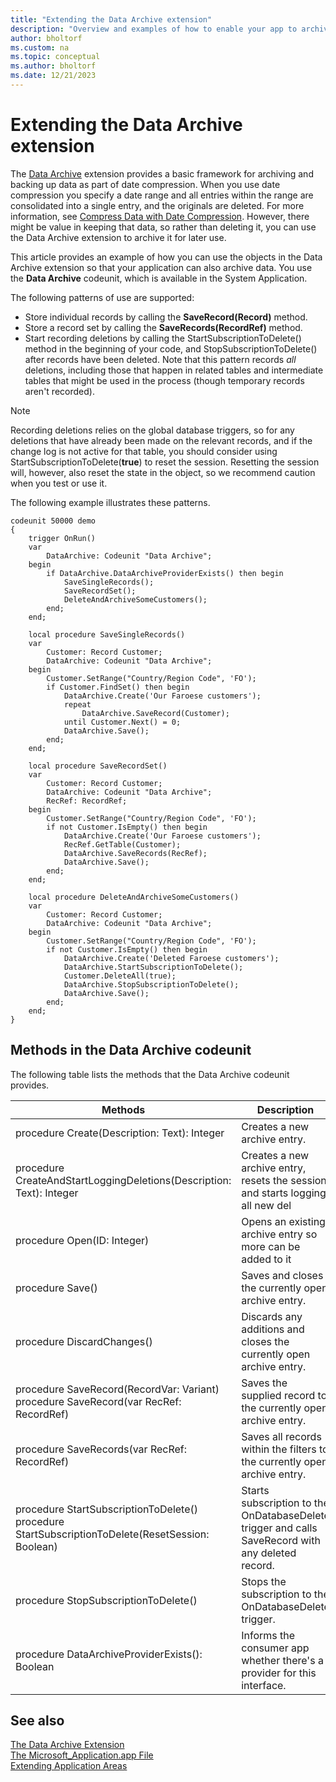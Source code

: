 ```yaml
---
title: "Extending the Data Archive extension"
description: "Overview and examples of how to enable your app to archive data."
author: bholtorf
ms.custom: na
ms.topic: conceptual
ms.author: bholtorf
ms.date: 12/21/2023
---
```


# Extending the Data Archive extension
The [Data Archive](/dynamics365/business-central/admin-archive-data) extension provides a basic framework for archiving and backing up data as part of date compression. When you use date compression you specify a date range and all entries within the range are consolidated into a single entry, and the originals are deleted. For more information, see [Compress Data with Date Compression](/dynamics365/business-central/admin-manage-documents). However, there might be value in keeping that data, so rather than deleting it, you can use the Data Archive extension to archive it for later use.

This article provides an example of how you can use the objects in the Data Archive extension so that your application can also archive data. You use the **Data Archive** codeunit, which is available in the System Application. 

The following patterns of use are supported:

* Store individual records by calling the **SaveRecord(Record)** method.
* Store a record set by calling the **SaveRecords(RecordRef)** method.
* Start recording deletions by calling the StartSubscriptionToDelete() method in the beginning of your code, and StopSubscriptionToDelete() after records have been deleted. Note that this pattern records *all* deletions, including those that happen in related tables and intermediate tables that might be used in the process (though temporary records aren't recorded).

> [!NOTE]
> Recording deletions relies on the global database triggers, so for any deletions that have already been made on the relevant records, and if the change log is not active for that table, you should consider using StartSubscriptionToDelete(**true**) to reset the session. Resetting the session will, however, also reset the state in the object, so we recommend caution when you test or use it.

The following example illustrates these patterns.

```AL
codeunit 50000 demo
{
    trigger OnRun()
    var
        DataArchive: Codeunit "Data Archive";
    begin
        if DataArchive.DataArchiveProviderExists() then begin
            SaveSingleRecords();
            SaveRecordSet();
            DeleteAndArchiveSomeCustomers();
        end;
    end;

    local procedure SaveSingleRecords()
    var
        Customer: Record Customer;
        DataArchive: Codeunit "Data Archive";
    begin
        Customer.SetRange("Country/Region Code", 'FO');
        if Customer.FindSet() then begin
            DataArchive.Create('Our Faroese customers');
            repeat
                DataArchive.SaveRecord(Customer);
            until Customer.Next() = 0;
            DataArchive.Save();
        end;
    end;

    local procedure SaveRecordSet()
    var
        Customer: Record Customer;
        DataArchive: Codeunit "Data Archive";
        RecRef: RecordRef;
    begin
        Customer.SetRange("Country/Region Code", 'FO');
        if not Customer.IsEmpty() then begin
            DataArchive.Create('Our Faroese customers');
            RecRef.GetTable(Customer);
            DataArchive.SaveRecords(RecRef);
            DataArchive.Save();
        end;
    end;

    local procedure DeleteAndArchiveSomeCustomers()
    var
        Customer: Record Customer;
        DataArchive: Codeunit "Data Archive";
    begin
        Customer.SetRange("Country/Region Code", 'FO');
        if not Customer.IsEmpty() then begin
            DataArchive.Create('Deleted Faroese customers');
            DataArchive.StartSubscriptionToDelete();
            Customer.DeleteAll(true);
            DataArchive.StopSubscriptionToDelete();
            DataArchive.Save();
        end;
    end;
}
```

## Methods in the Data Archive codeunit
The following table lists the methods that the Data Archive codeunit provides.

|Methods  | Description |
|---------|-------------|
|procedure Create(Description: Text): Integer     | Creates a new archive entry. |
|procedure CreateAndStartLoggingDeletions(Description: Text): Integer     | Creates a new archive entry, resets the session and starts logging all new del |
|procedure Open(ID: Integer)     | Opens an existing archive entry so more can be added to it |
|procedure Save()     | Saves and closes the currently open archive entry. |
|procedure DiscardChanges()     | Discards any additions and closes the currently open archive entry. |
|procedure SaveRecord(RecordVar: Variant) <br> procedure SaveRecord(var RecRef: RecordRef)     | Saves the supplied record to the currently open archive entry. |
|procedure SaveRecords(var RecRef: RecordRef)     | Saves all records within the filters to the currently open archive entry. |
|procedure StartSubscriptionToDelete()<br> procedure StartSubscriptionToDelete(ResetSession: Boolean)     | Starts subscription to the OnDatabaseDelete trigger and calls SaveRecord with any deleted record. |
|procedure StopSubscriptionToDelete()     | Stops the subscription to the OnDatabaseDelete trigger. |
|procedure DataArchiveProviderExists(): Boolean     | Informs the consumer app whether there's a provider for this interface. |

<!-- REMOVING FOR NOW. CONSIDER ADDING LATER FOR OTHER FIRST PARTY APPS
## Application Objects
The application objects for data archiving are available in the System Application and in the Data Archive extension. 
### System Application
|File name  |Object ID  |Object name  |Comment  |
|---------|---------|---------|---------|
|DataArchive.codeunit.al     | 600        | “Data Archive”        | Relies on an implementation of IDataArchiveProvider        |
|DataArchiveImplementation.codeunit.al     | 601        | “Data Archive Implementation”        | Relies on an implementation of IDataArchiveProvider        |
|IDataArchiveProvider.interface.al     |         | IDataArchiveProvider        |         |
### Data Archive extension
|File name  |Object ID  |Object name  |
|---------|---------|---------|
|DataArchiveImplementation.codeunit.al      | 605         | “Data Archive Implementation”        |
|DataArchive.Table.al     | 600        | “Data Archive”        |
|DataArchiveTable.Table.al     | 601        | “Data Archive Table”        |
|DataArchiveManagement.Codeunit.al     | 602        | “Data Archive Management”        |
|DataArchiveDbSubscriber.codeunit.al     | 603        | “Data Archive DB Subscriber”        |
|DataArchiveList.Page.al     | 630        | “Data Archive List”        |
|DataArchiveTableList.Page.al     | 631        | “Data Archive Table List”       |
|DataArchiveTableListPart.Page.al     | 632        | “Data Archive Table ListPart”        |
|DataArchiveRecords.Page.al     | 633        | “Data Archive Records”        |
|DataArchiveExportToExcel.codeunit.al     | 608        | “Data Archive Export to Excel”        |
|DataArchiveExportToCsv.codeunit.al     | 609        | “Data Archive Export to Csv”        |
-->

## See also
[The Data Archive Extension](/dynamics365/business-central/admin-archive-data)  
[The Microsoft_Application.app File](devenv-application-app-file.md)  
[Extending Application Areas](devenv-extending-application-areas.md)
